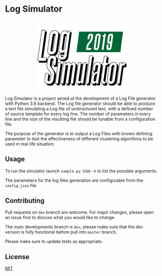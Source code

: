 # Log Simulator

<p align="center">
    <img src="static/img/LogoLogSimulator.png" width="300" >
</p>
Log Simulator is a project aimed at the development of a Log File generator with Python 3.6 backend.
The Log file generator should be able to produce a text file simulating a Log file of unstructured text, with a defined number of source template for every log line.
The number of parameters in every line and the size of the resulting file should be tunable from a configuration file.

The purpose of the generator is to output a Log Files with known defining parameter to test the effectiveness of different clustering algorithms to be used in real life situation.

## Usage

To run the simulator launch `sample.py`.
Use `-h` to list the possible arguments.

The parameters for the log files generation are configurable from the `config.json` file

## Contributing

Pull requests on `dev` branch are welcome. For major changes, please open an issue first to discuss what you would like to change.

The main developments branch is `dev`, please make sure that the dev version is fully functional before pull into `master` branch.

Please make sure to update tests as appropriate.

## License

[MIT](./LICENSE)
